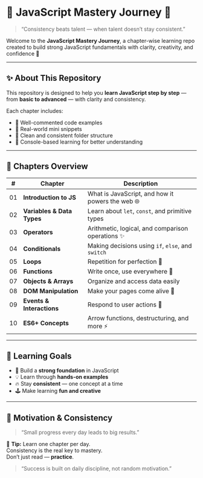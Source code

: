 # 🌟 JavaScript Mastery Journey 🚀

> “Consistency beats talent — when talent doesn’t stay consistent.”

Welcome to the **JavaScript Mastery Journey**, a chapter-wise learning repo created to build strong JavaScript fundamentals with clarity, creativity, and confidence 💪  

---

## ✨ About This Repository

This repository is designed to help you **learn JavaScript step by step** — from **basic to advanced** — with clarity and consistency.  

Each chapter includes:
- 🔹 Well-commented code examples  
- 🔹 Real-world mini snippets  
- 🔹 Clean and consistent folder structure  
- 🔹 Console-based learning for better understanding  

---

## 📘 Chapters Overview

| # | Chapter | Description |
|---|----------|-------------|
| 01 | **Introduction to JS** | What is JavaScript, and how it powers the web 🌐 |
| 02 | **Variables & Data Types** | Learn about `let`, `const`, and primitive types |
| 03 | **Operators** | Arithmetic, logical, and comparison operations ✨ |
| 04 | **Conditionals** | Making decisions using `if`, `else`, and `switch` |
| 05 | **Loops** | Repetition for perfection 🔁 |
| 06 | **Functions** | Write once, use everywhere 🔧 |
| 07 | **Objects & Arrays** | Organize and access data easily |
| 08 | **DOM Manipulation** | Make your pages come alive 💫 |
| 09 | **Events & Interactions** | Respond to user actions 🎯 |
| 10 | **ES6+ Concepts** | Arrow functions, destructuring, and more ⚡ |

---

## 🌈 Learning Goals

- 🧠 Build a **strong foundation** in JavaScript  
- 💡 Learn through **hands-on examples**  
- 🔥 Stay **consistent** — one concept at a time  
- 🕹️ Make learning **fun and creative**  

---

## 💪 Motivation & Consistency

> “Small progress every day leads to big results.”

💭 **Tip:** Learn one chapter per day.  
Consistency is the real key to mastery.  
Don’t just read — **practice**.

> “Success is built on daily discipline, not random motivation.”


